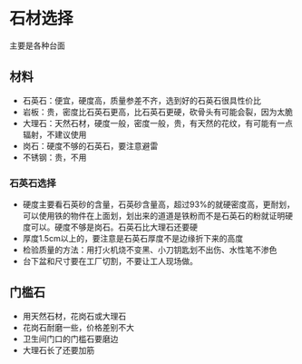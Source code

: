 # 石材选择

主要是各种台面

## 材料

* 石英石：便宜，硬度高，质量参差不齐，选到好的石英石很具性价比
* 岩板：贵，密度比石英石更高，比石英石更硬，砍骨头有可能会裂，因为太脆
* 大理石：天然石材，硬度一般，密度一般，贵，有天然的花纹，有可能有一点辐射，不建议使用
* 岗石：硬度不够的石英石，要注意避雷
* 不锈钢：贵，不用

### 石英石选择

* 硬度主要看石英砂的含量，石英砂含量高，超过93%的就硬密度高，更耐划，可以使用铁的物件在上面划，划出来的道道是铁粉而不是石英石的粉就证明硬度可以。硬度不够是岗石。石英石比大理石还要硬
* 厚度1.5cm以上的，要注意是石英石厚度不是边缘折下来的高度
* 检验质量的方法：用打火机烧不变黑、小刀钥匙划不出伤、水性笔不渗色
* 台下盆和尺寸要在工厂切割，不要让工人现场做。

## 门槛石

* 用天然石材，花岗石或大理石
* 花岗石耐磨一些，价格差别不大
* 卫生间门口的门槛石要磨边
* 大理石长了还要加筋